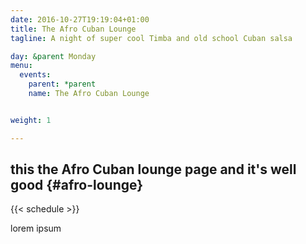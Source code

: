 ```yaml
---
date: 2016-10-27T19:19:04+01:00
title: The Afro Cuban Lounge
tagline: A night of super cool Timba and old school Cuban salsa

day: &parent Monday
menu:
  events:
    parent: *parent
    name: The Afro Cuban Lounge


weight: 1

---
```


## this the Afro Cuban lounge page and it's well good {#afro-lounge}

{{< schedule >}}

<!--more-->

lorem ipsum
